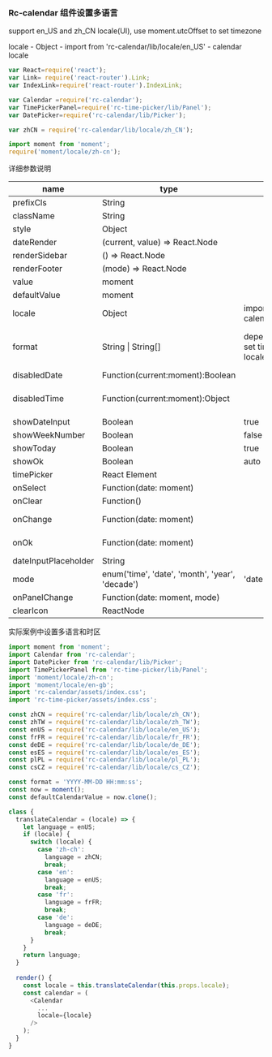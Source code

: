 ### Rc-calendar 组件设置多语言

support en_US and zh_CN locale(UI), use moment.utcOffset to set timezone

locale - Object - import from 'rc-calendar/lib/locale/en_US' - calendar locale

~~~js
var React=require('react');
var Link= require('react-router').Link;
var IndexLink=require('react-router').IndexLink;

var Calendar =require('rc-calendar');
var TimePickerPanel=require('rc-time-picker/lib/Panel');
var DatePicker=require('rc-calendar/lib/Picker');

var zhCN = require('rc-calendar/lib/locale/zh_CN');

import moment from 'moment';
require('moment/locale/zh-cn');
~~~

详细参数说明

| name                 | type                                            | default                                               | description                                                  |
| -------------------- | ----------------------------------------------- | ----------------------------------------------------- | ------------------------------------------------------------ |
| prefixCls            | String                                          |                                                       | prefixCls of this component                                  |
| className            | String                                          |                                                       | additional css class of root dom node                        |
| style                | Object                                          |                                                       | additional style of root dom node                            |
| dateRender           | (current, value) => React.Node                  |                                                       | date cell                                                    |
| renderSidebar        | () => React.Node                                |                                                       | side bar                                                     |
| renderFooter         | (mode) => React.Node                            |                                                       | extra footer                                                 |
| value                | moment                                          |                                                       | current value like input's value                             |
| defaultValue         | moment                                          |                                                       | defaultValue like input's defaultValue                       |
| locale               | Object                                          | import from 'rc-calendar/lib/locale/en_US'            | calendar locale                                              |
| format               | String \| String[]                              | depends on whether you set timePicker and your locale | use to format/parse date(without time) value to/from input. When an array is provided, all values are used for parsing and first value for display. |
| disabledDate         | Function(current:moment):Boolean                |                                                       | whether to disable select of current date                    |
| disabledTime         | Function(current:moment):Object                 |                                                       | a function which return a object with member of disabledHours/disabledMinutes/disabledSeconds according to rc-time-picker |
| showDateInput        | Boolean                                         | true                                                  | whether to show input on top of calendar panel               |
| showWeekNumber       | Boolean                                         | false                                                 | whether to show week number of year                          |
| showToday            | Boolean                                         | true                                                  | whether to show today button                                 |
| showOk               | Boolean                                         | auto                                                  | whether has ok button in footer                              |
| timePicker           | React Element                                   |                                                       | rc-timer-picker/lib/module/panel element                     |
| onSelect             | Function(date: moment)                          |                                                       | called when a date is selected from calendar                 |
| onClear              | Function()                                      |                                                       | called when a date is cleared from calendar                  |
| onChange             | Function(date: moment)                          |                                                       | called when a date is changed inside calendar (next year/next month/keyboard) |
| onOk                 | Function(date: moment)                          |                                                       | called when ok button is pressed, only if it's visible       |
| dateInputPlaceholder | String                                          |                                                       | date input's placeholder                                     |
| mode                 | enum('time', 'date', 'month', 'year', 'decade') | 'date'                                                | control which kind of panel should be shown                  |
| onPanelChange        | Function(date: moment, mode)                    |                                                       | called when panel changed                                    |
| clearIcon            | ReactNode                                       |                                                       | specific the clear icon.                                     |

实际案例中设置多语言和时区

~~~js
import moment from 'moment';
import Calendar from 'rc-calendar';
import DatePicker from 'rc-calendar/lib/Picker';
import TimePickerPanel from 'rc-time-picker/lib/Panel';
import 'moment/locale/zh-cn';
import 'moment/locale/en-gb';
import 'rc-calendar/assets/index.css';
import 'rc-time-picker/assets/index.css';

const zhCN = require('rc-calendar/lib/locale/zh_CN');
const zhTW = require('rc-calendar/lib/locale/zh_TW');
const enUS = require('rc-calendar/lib/locale/en_US');
const frFR = require('rc-calendar/lib/locale/fr_FR');
const deDE = require('rc-calendar/lib/locale/de_DE');
const esES = require('rc-calendar/lib/locale/es_ES');
const plPL = require('rc-calendar/lib/locale/pl_PL');
const csCZ = require('rc-calendar/lib/locale/cs_CZ');

const format = 'YYYY-MM-DD HH:mm:ss';
const now = moment();
const defaultCalendarValue = now.clone();

class {
  translateCalendar = (locale) => {
    let language = enUS;
    if (locale) {
      switch (locale) {
        case 'zh-ch':
          language = zhCN;
          break;
        case 'en':
          language = enUS;
          break;
        case 'fr':
          language = frFR;
          break;
        case 'de':
          language = deDE;
          break;
      }
    }
    return language;
  }
  
  render() {
    const locale = this.translateCalendar(this.props.locale);
    const calendar = (
      <Calendar
      	...
        locale={locale}
      />
    );
  }
}
~~~

